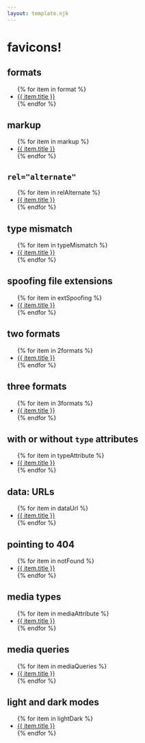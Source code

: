 ```yaml
---
layout: template.njk
---
```

# favicons!

## formats

<ul>
{% for item in format %}
<li><a href="{{ item.permalink }}">{{ item.title }}</a></li>
{% endfor %}
</ul>

## markup

<ul>
{% for item in markup %}
<li><a href="{{ item.permalink }}">{{ item.title }}</a></li>
{% endfor %}
</ul>

## `rel="alternate"`

<ul>
{% for item in relAlternate %}
<li><a href="{{ item.permalink }}">{{ item.title }}</a></li>
{% endfor %}
</ul>

## type mismatch

<ul>
{% for item in typeMismatch %}
<li><a href="{{ item.permalink }}">{{ item.title }}</a></li>
{% endfor %}
</ul>

## spoofing file extensions

<ul>
{% for item in extSpoofing %}
<li><a href="{{ item.permalink }}">{{ item.title }}</a></li>
{% endfor %}
</ul>


## two formats

<ul>
{% for item in 2formats %}
<li><a href="{{ item.permalink }}">{{ item.title }}</a></li>
{% endfor %}
</ul>


## three formats

<ul>
{% for item in 3formats %}
<li><a href="{{ item.permalink }}">{{ item.title }}</a></li>
{% endfor %}
</ul>

## with or without `type` attributes

<ul>
{% for item in typeAttribute %}
<li><a href="{{ item.permalink }}">{{ item.title }}</a></li>
{% endfor %}
</ul>

## data: URLs

<ul>
{% for item in dataUrl %}
<li><a href="{{ item.permalink }}">{{ item.title }}</a></li>
{% endfor %}
</ul>

## pointing to 404

<ul>
{% for item in notFound %}
<li><a href="{{ item.permalink }}">{{ item.title }}</a></li>
{% endfor %}
</ul>

## media types

<ul>
{% for item in mediaAttribute %}
<li><a href="{{ item.permalink }}">{{ item.title }}</a></li>
{% endfor %}
</ul>

## media queries

<ul>
{% for item in mediaQueries %}
<li><a href="{{ item.permalink }}">{{ item.title }}</a></li>
{% endfor %}
</ul>

## light and dark modes

<ul>
{% for item in lightDark %}
<li><a href="{{ item.permalink }}">{{ item.title }}</a></li>
{% endfor %}
</ul>
